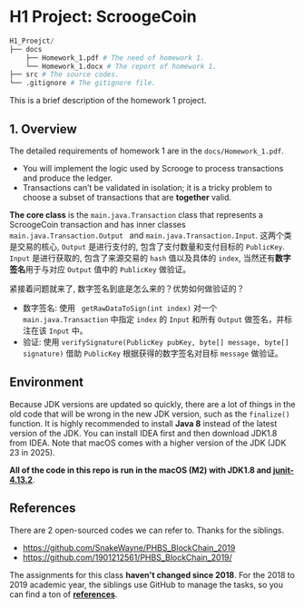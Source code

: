 # H1 Project: ScroogeCoin

```python
H1_Proejct/
├── docs
    ├── Homework_1.pdf # The need of homework 1.
    └── Homework_1.docx # The report of homework 1.
├── src # The source codes.
└── .gitignore # The gitignore file.
```

This is a brief description of the homework 1 project.

## 1. Overview

The detailed requirements of homework 1 are in the `docs/Homework_1.pdf`. 

- You will implement the logic used by Scrooge to process transactions and produce the ledger.
- Transactions can’t be validated in isolation; it is a tricky problem to choose a subset of transactions that are **together** valid.

**The core class** is the `main.java.Transaction` class that represents a ScroogeCoin transaction and has inner classes `main.java.Transaction.Output ` and `main.java.Transaction.Input`. 这两个类是交易的核心, `Output` 是进行支付的, 包含了支付数量和支付目标的 `PublicKey`. `Input` 是进行获取的, 包含了来源交易的 `hash` 值以及具体的 `index`, 当然还有**数字签名**用于与对应 `Output` 值中的 `PublicKey` 做验证。

紧接着问题就来了, 数字签名到底是怎么来的？优势如何做验证的？

- 数字签名: 使用 ` getRawDataToSign(int index)` 对一个 `main.java.Transaction` 中指定 `index` 的 `Input` 和所有 `Output` 做签名，并标注在该 `Input` 中。
- 验证: 使用  `verifySignature(PublicKey pubKey, byte[] message, byte[] signature)` 借助 `PublicKey` 根据获得的数字签名对目标 `message` 做验证。





## Environment

Because JDK versions are updated so quickly, there are a lot of things in the old code that will be wrong in the new JDK version, such as the `finalize()` function. It is highly recommended to install **Java 8** instead of the latest version of the JDK. You can install IDEA first and then download JDK1.8 from IDEA. Note that macOS comes with a higher version of the JDK (JDK 23 in 2025).

**All of the code in this repo is run in the macOS (M2) with JDK1.8 and [junit-4.13.2](https://repo1.maven.org/maven2/junit/junit/4.13.2/junit-4.13.2.jar)**.



## References

There are 2 open-sourced codes we can refer to. Thanks for the siblings.

- https://github.com/SnakeWayne/PHBS_BlockChain_2019
- https://github.com/1901212561/PHBS_BlockChain_2019/

The assignments for this class **haven't changed since 2018**. For the 2018 to 2019 academic year, the siblings use GitHub to manage the tasks, so you can find a ton of [**references**](https://github.com/search?q=PHBS_BlockChain&type=repositories).